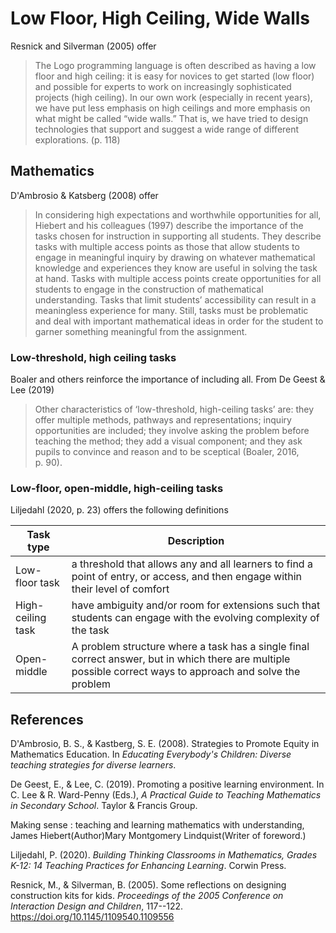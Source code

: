 # Low Floor, High Ceiling, Wide Walls



Resnick and Silverman (2005) offer

> The Logo programming language is often described as having a low floor and high ceiling: it is easy for novices to get started (low floor) and possible for experts to work on increasingly sophisticated projects (high ceiling). In our own work (especially in recent years), we have put less emphasis on high ceilings and more emphasis on what might be called “wide walls.” That is, we have tried to design technologies that support and suggest a wide range of different explorations. (p. 118)


## Mathematics

D'Ambrosio & Katsberg (2008) offer

> In considering high expectations and worthwhile opportunities for all, Hiebert and his colleagues (1997) describe the importance of the tasks chosen for instruction in supporting all students. They describe tasks with multiple access points as those that allow students to engage in meaningful inquiry by drawing on whatever mathematical knowledge and experiences they know are useful in solving the task at hand. Tasks with multiple access points create opportunities for all students to engage in the construction of mathematical understanding. Tasks that limit students’ accessibility can result in a meaningless experience for many. Still, tasks must be problematic and deal with important mathematical ideas in order for the student to garner something meaningful from the assignment.

### Low-threshold, high ceiling tasks

Boaler and others reinforce the importance of including all. From De Geest & Lee (2019)

> Other characteristics of ‘low-threshold, high-ceiling tasks’ are: they offer multiple methods, pathways and representations; inquiry opportunities are included; they involve asking the problem before teaching the method; they add a visual component; and they ask pupils to convince and reason and to be sceptical (Boaler, 2016, p. 90).

### Low-floor, open-middle, high-ceiling tasks

Liljedahl (2020, p. 23) offers the following definitions 

| Task type | Description |
| --- | --- |
| Low-floor task | a threshold that allows any and all learners to find a point of entry, or access, and then engage within their level of comfort  |
| High-ceiling task | have ambiguity and/or room for extensions such that students can engage with the evolving complexity of the task |
| Open-middle | A problem structure where a task has a single final correct answer, but in which there are multiple possible correct ways to approach and solve the problem |


## References

D'Ambrosio, B. S., & Kastberg, S. E. (2008). Strategies to Promote Equity in Mathematics Education. In *Educating Everybody's Children: Diverse teaching strategies for diverse learners*.

De Geest, E., & Lee, C. (2019). Promoting a positive learning environment. In C. Lee & R. Ward-Penny (Eds.), *A Practical Guide to Teaching Mathematics in Secondary School*. Taylor & Francis Group.

Making sense : teaching and learning mathematics with understanding, James Hiebert(Author)Mary Montgomery Lindquist(Writer of foreword.)

Liljedahl, P. (2020). *Building Thinking Classrooms in Mathematics, Grades K-12: 14 Teaching Practices for Enhancing Learning*. Corwin Press. 


Resnick, M., & Silverman, B. (2005). Some reflections on designing construction kits for kids. *Proceedings of the 2005 Conference on Interaction Design and Children*, 117--122. <https://doi.org/10.1145/1109540.1109556>

